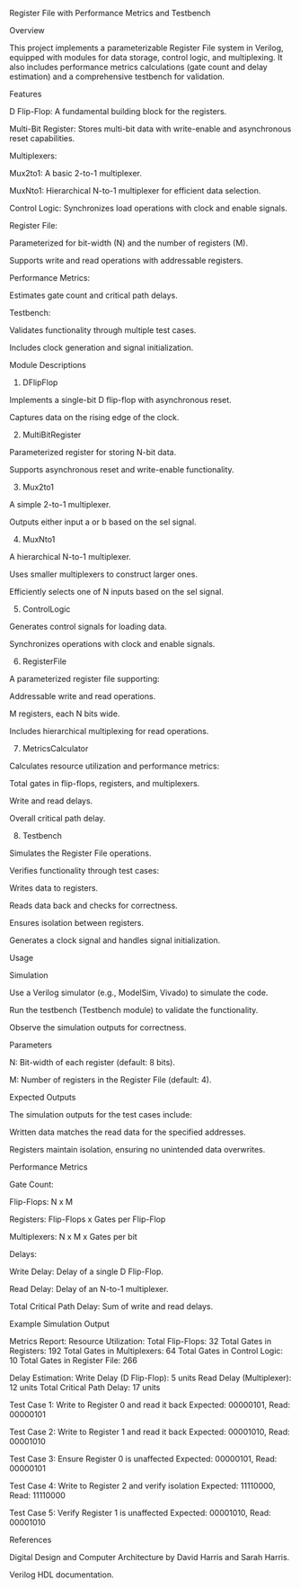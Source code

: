 Register File with Performance Metrics and Testbench

Overview

This project implements a parameterizable Register File system in Verilog, equipped with modules for data storage, control logic, and multiplexing. It also includes performance metrics calculations (gate count and delay estimation) and a comprehensive testbench for validation.

Features

D Flip-Flop: A fundamental building block for the registers.

Multi-Bit Register: Stores multi-bit data with write-enable and asynchronous reset capabilities.

Multiplexers:

Mux2to1: A basic 2-to-1 multiplexer.

MuxNto1: Hierarchical N-to-1 multiplexer for efficient data selection.

Control Logic: Synchronizes load operations with clock and enable signals.

Register File:

Parameterized for bit-width (N) and the number of registers (M).

Supports write and read operations with addressable registers.

Performance Metrics:

Estimates gate count and critical path delays.

Testbench:

Validates functionality through multiple test cases.

Includes clock generation and signal initialization.

Module Descriptions

1. DFlipFlop

Implements a single-bit D flip-flop with asynchronous reset.

Captures data on the rising edge of the clock.

2. MultiBitRegister

Parameterized register for storing N-bit data.

Supports asynchronous reset and write-enable functionality.

3. Mux2to1

A simple 2-to-1 multiplexer.

Outputs either input a or b based on the sel signal.

4. MuxNto1

A hierarchical N-to-1 multiplexer.

Uses smaller multiplexers to construct larger ones.

Efficiently selects one of N inputs based on the sel signal.

5. ControlLogic

Generates control signals for loading data.

Synchronizes operations with clock and enable signals.

6. RegisterFile

A parameterized register file supporting:

Addressable write and read operations.

M registers, each N bits wide.

Includes hierarchical multiplexing for read operations.

7. MetricsCalculator

Calculates resource utilization and performance metrics:

Total gates in flip-flops, registers, and multiplexers.

Write and read delays.

Overall critical path delay.

8. Testbench

Simulates the Register File operations.

Verifies functionality through test cases:

Writes data to registers.

Reads data back and checks for correctness.

Ensures isolation between registers.

Generates a clock signal and handles signal initialization.

Usage

Simulation

Use a Verilog simulator (e.g., ModelSim, Vivado) to simulate the code.

Run the testbench (Testbench module) to validate the functionality.

Observe the simulation outputs for correctness.

Parameters

N: Bit-width of each register (default: 8 bits).

M: Number of registers in the Register File (default: 4).

Expected Outputs

The simulation outputs for the test cases include:

Written data matches the read data for the specified addresses.

Registers maintain isolation, ensuring no unintended data overwrites.

Performance Metrics

Gate Count:

Flip-Flops: N x M

Registers: Flip-Flops x Gates per Flip-Flop

Multiplexers: N x M x Gates per bit

Delays:

Write Delay: Delay of a single D Flip-Flop.

Read Delay: Delay of an N-to-1 multiplexer.

Total Critical Path Delay: Sum of write and read delays.

Example Simulation Output

Metrics Report:
Resource Utilization:
  Total Flip-Flops: 32
  Total Gates in Registers: 192
  Total Gates in Multiplexers: 64
  Total Gates in Control Logic: 10
  Total Gates in Register File: 266

Delay Estimation:
  Write Delay (D Flip-Flop): 5 units
  Read Delay (Multiplexer): 12 units
  Total Critical Path Delay: 17 units

Test Case 1: Write to Register 0 and read it back
Expected: 00000101, Read: 00000101

Test Case 2: Write to Register 1 and read it back
Expected: 00001010, Read: 00001010

Test Case 3: Ensure Register 0 is unaffected
Expected: 00000101, Read: 00000101

Test Case 4: Write to Register 2 and verify isolation
Expected: 11110000, Read: 11110000

Test Case 5: Verify Register 1 is unaffected
Expected: 00001010, Read: 00001010

References

Digital Design and Computer Architecture by David Harris and Sarah Harris.

Verilog HDL documentation.


